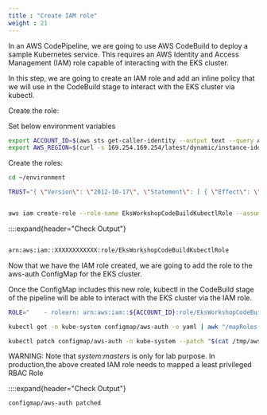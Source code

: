 ```yaml
---
title : "Create IAM role"
weight : 21
---
```



In an AWS CodePipeline, we are going to use AWS CodeBuild to deploy a sample Kubernetes service. This requires an AWS Identity and Access Management (IAM) role capable of interacting with the EKS cluster.

In this step, we are going to create an IAM role and add an inline policy that we will use in the CodeBuild stage to interact with the EKS cluster via kubectl.

Create the role:



Set below environment variables
```bash
export ACCOUNT_ID=$(aws sts get-caller-identity --output text --query Account)
export AWS_REGION=$(curl -s 169.254.169.254/latest/dynamic/instance-identity/document | jq -r '.region')
```


Create the roles:

```bash
cd ~/environment

TRUST="{ \"Version\": \"2012-10-17\", \"Statement\": [ { \"Effect\": \"Allow\", \"Principal\": { \"AWS\": \"arn:aws:iam::${ACCOUNT_ID}:root\" }, \"Action\": \"sts:AssumeRole\" } ] }"


aws iam create-role --role-name EksWorkshopCodeBuildKubectlRole --assume-role-policy-document "$TRUST" --output text --query 'Role.Arn'

```

::::expand{header="Check Output"}
```bash

arn:aws:iam::XXXXXXXXXXXX:role/EksWorkshopCodeBuildKubectlRole

```




Now that we have the IAM role created, we are going to add the role to the aws-auth ConfigMap for the EKS cluster.

Once the ConfigMap includes this new role, kubectl in the CodeBuild stage of the pipeline will be able to interact with the EKS cluster via the IAM role.



```bash
ROLE="    - rolearn: arn:aws:iam::${ACCOUNT_ID}:role/EksWorkshopCodeBuildKubectlRole\n      username: build\n      groups:\n        - system:masters"

kubectl get -n kube-system configmap/aws-auth -o yaml | awk "/mapRoles: \|/{print;print \"$ROLE\";next}1" > /tmp/aws-auth-patch.yml

kubectl patch configmap/aws-auth -n kube-system --patch "$(cat /tmp/aws-auth-patch.yml)"

```
WARNING:  Note that _system:masters_ is only for lab purpose. In production,the above created IAM role needs to mapped a least privileged RBAC Role

::::expand{header="Check Output"}
```bash
configmap/aws-auth patched
```
